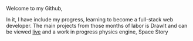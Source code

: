 Welcome to my Github,

In it, I have include my progress, learning to become a full-stack web developer. The main projects from those months of labor is DrawIt and can be viewed [live](http://drawit.herokuapp.com/) and a work in progress physics engine, Space Story
